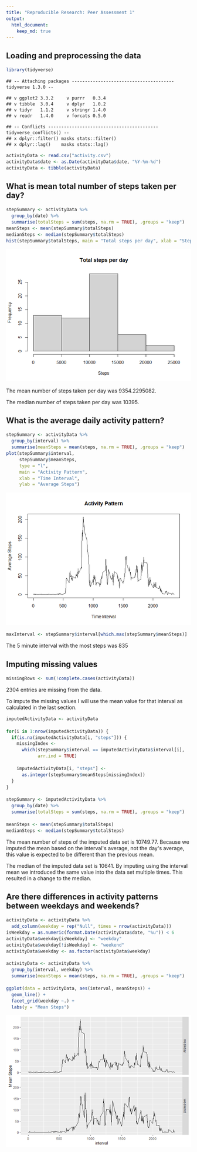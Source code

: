 ```yaml
---
title: "Reproducible Research: Peer Assessment 1"
output: 
  html_document:
    keep_md: true
---
```



## Loading and preprocessing the data


```r
library(tidyverse)
```

```
## -- Attaching packages --------------------------------------- tidyverse 1.3.0 --
```

```
## v ggplot2 3.3.2     v purrr   0.3.4
## v tibble  3.0.4     v dplyr   1.0.2
## v tidyr   1.1.2     v stringr 1.4.0
## v readr   1.4.0     v forcats 0.5.0
```

```
## -- Conflicts ------------------------------------------ tidyverse_conflicts() --
## x dplyr::filter() masks stats::filter()
## x dplyr::lag()    masks stats::lag()
```

```r
activityData <- read.csv("activity.csv")
activityData$date <- as.Date(activityData$date, "%Y-%m-%d")
activityData <- tibble(activityData)
```

## What is mean total number of steps taken per day?


```r
stepSummary <- activityData %>% 
  group_by(date) %>% 
  summarise(totalSteps = sum(steps, na.rm = TRUE), .groups = "keep")
meanSteps <- mean(stepSummary$totalSteps)
medianSteps <- median(stepSummary$totalSteps)
hist(stepSummary$totalSteps, main = "Total steps per day", xlab = "Steps")
```

![](PA1_template_files/figure-html/unnamed-chunk-2-1.png)<!-- -->

The mean number of steps taken per day was 9354.2295082.

The median number of steps taken per day was 10395.


## What is the average daily activity pattern?


```r
stepSummary <- activityData %>%
  group_by(interval) %>%
  summarise(meanSteps = mean(steps, na.rm = TRUE), .groups = "keep")
plot(stepSummary$interval, 
     stepSummary$meanSteps, 
     type = "l", 
     main = "Activity Pattern", 
     xlab = "Time Interval", 
     ylab = "Average Steps")
```

![](PA1_template_files/figure-html/unnamed-chunk-3-1.png)<!-- -->

```r
maxInterval <- stepSummary$interval[which.max(stepSummary$meanSteps)]
```
The 5 minute interval with the most steps was 835

## Imputing missing values


```r
missingRows <- sum(!complete.cases(activityData))
```
2304 entries are missing from the data.

To impute the missing values I will use the mean value for that interval as calculated in the last section.


```r
imputedActivityData <- activityData

for(i in 1:nrow(imputedActivityData)) {
  if(is.na(imputedActivityData[i, "steps"])) {
    missingIndex <-
      which(stepSummary$interval == imputedActivityData$interval[i], 
            arr.ind = TRUE)
    
    imputedActivityData[i, "steps"] <- 
      as.integer(stepSummary$meanSteps[missingIndex])
  }
}

stepSummary <- imputedActivityData %>% 
  group_by(date) %>%
  summarise(totalSteps = sum(steps, na.rm = TRUE), .groups = "keep")

meanSteps <- mean(stepSummary$totalSteps)
medianSteps <- median(stepSummary$totalSteps)
```

The mean number of steps of the imputed data set is 10749.77. Because we imputed the mean based on the interval's average, not the day's average, this value is expected to be different than the previous mean. 

The median of the imputed data set is 10641. By imputing using the interval mean we introduced the same value into the data set multiple times. This resulted in a change to the median.

## Are there differences in activity patterns between weekdays and weekends?

```r
activityData <- activityData %>% 
  add_column(weekday = rep("Null", times = nrow(activityData)))
isWeekday = as.numeric(format.Date(activityData$date, "%u")) < 6
activityData$weekday[isWeekday] <- "weekday"
activityData$weekday[!isWeekday] <- "weekend"
activityData$weekday <- as.factor(activityData$weekday)

activityData <- activityData %>% 
  group_by(interval, weekday) %>%
  summarise(meanSteps = mean(steps, na.rm = TRUE), .groups = "keep")

ggplot(data = activityData, aes(interval, meanSteps)) + 
  geom_line() + 
  facet_grid(weekday ~.) +
  labs(y = "Mean Steps")
```

![](PA1_template_files/figure-html/unnamed-chunk-6-1.png)<!-- -->


